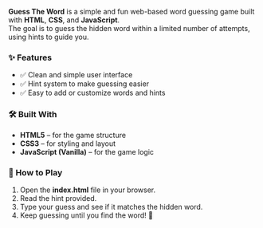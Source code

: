 **Guess The Word** is a simple and fun web-based word guessing game built with **HTML**, **CSS**, and **JavaScript**.  
The goal is to guess the hidden word within a limited number of attempts, using hints to guide you.  

### ✨ Features
- ✅ Clean and simple user interface  
- ✅ Hint system to make guessing easier  
- ✅ Easy to add or customize words and hints  

### 🛠️ Built With
- **HTML5** – for the game structure  
- **CSS3** – for styling and layout  
- **JavaScript (Vanilla)** – for the game logic  

### 🚀 How to Play
1. Open the **index.html** file in your browser.  
2. Read the hint provided.  
3. Type your guess and see if it matches the hidden word.  
4. Keep guessing until you find the word! 🎯
